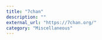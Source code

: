 ```yaml
---
title: "7chan"
description: ""
external_url: "https://7chan.org/"
category: "Miscellaneous"
---
```

